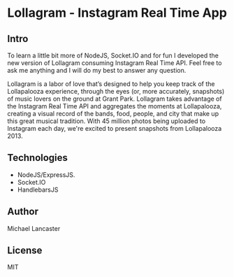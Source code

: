 Lollagram - Instagram Real Time App
=============

## Intro
To learn a little bit more of NodeJS, Socket.IO and for fun I developed the new version of Lollagram
consuming Instagram Real Time API.
Feel free to ask me anything and I will do my best to answer any question.

Lollagram is a labor of love that’s designed to help you keep track of the Lollapalooza experience, through the eyes (or, more accurately, snapshots) of music lovers on the ground at Grant Park. Lollagram takes advantage of the Instagram Real Time API and aggregates the moments at Lollapalooza, creating a visual record of the bands, food, people, and city that make up this great musical tradition. With 45 million photos being uploaded to Instagram each day, we're excited to present snapshots from Lollapalooza 2013.

## Technologies
- NodeJS/ExpressJS.
- Socket.IO
- HandlebarsJS

## Author
Michael Lancaster

## License
MIT
